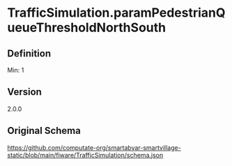 # TrafficSimulation.paramPedestrianQueueThresholdNorthSouth

## Definition
Min: 1

## Version
2.0.0

## Original Schema
https://github.com/computate-org/smartabyar-smartvillage-static/blob/main/fiware/TrafficSimulation/schema.json
